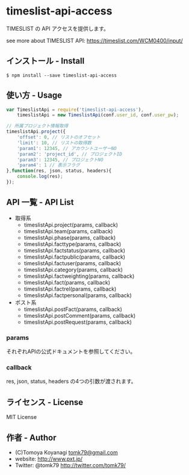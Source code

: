 # timeslist-api-access

TIMESLIST の API アクセスを提供します。

see more about TIMESLIST API: https://timeslist.com/WCM0400/input/

## インストール - Install

```
$ npm install --save timeslist-api-access
```

## 使い方 - Usage

```js
var TimeslistApi = require('timeslist-api-access'),
    timeslistApi = new TimeslistApi(conf.user_id, conf.user_pw);

// 所属プロジェクト情報取得
timeslistApi.project({
    'offset': 0, // リストのオフセット
    'limit': 10, // リストの取得数
    'param1': 12345, // アカウントユーザーNO
    'param2': 'project_id', // プロジェクトID
    'param3': 12345, // プロジェクトNO
    'param4': 1 // 表示フラグ
},function(res, json, status, headers){
	console.log(res);
});
```

## API 一覧 - API List

- 取得系
    - timeslistApi.project(params, callback)
    - timeslistApi.team(params, callback)
    - timeslistApi.phase(params, callback)
    - timeslistApi.facttype(params, callback)
    - timeslistApi.factstatus(params, callback)
    - timeslistApi.factpublic(params, callback)
    - timeslistApi.factuser(params, callback)
    - timeslistApi.category(params, callback)
    - timeslistApi.factweighting(params, callback)
    - timeslistApi.fact(params, callback)
    - timeslistApi.factrel(params, callback)
    - timeslistApi.factpersonal(params, callback)
- ポスト系
    - timeslistApi.postFact(params, callback)
    - timeslistApi.postComment(params, callback)
    - timeslistApi.postRequest(params, callback)

### params
それぞれAPIの公式ドキュメントを参照してください。

### callback

res, json, status, headers の4つの引数が渡されます。



## ライセンス - License

MIT License


## 作者 - Author

- (C)Tomoya Koyanagi <tomk79@gmail.com>
- website: <http://www.pxt.jp/>
- Twitter: @tomk79 <http://twitter.com/tomk79/>
